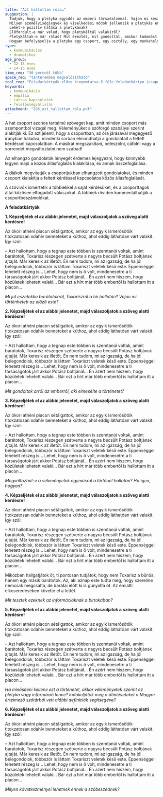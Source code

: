 ```yaml
---
title: "Azt hallottam róla…"
suggestion: | 
  Tudjuk, hogy a pletyka egyidős az emberi társadalommal. Vajon mi készteti erre az embereket? 
  Milyen személyiségjegyek és viselkedési módok jellemzik a pletykás embert?
  Lehet-e pozitív hatása a pletykának?
  Előfordult-e már veled, hogy pletykáltál valakiről? 
  Pletykáltak-e már rólad? Mit éreztél, mit gondoltál, amikor tudomást szereztél erről? 
  Hogyan befolyásolja a pletyka egy csoport, egy osztály, egy munkahely légkörét?
type:
  - kommunikációs
  - dramatikus
age_group:
  - 12-13 éves
  - 14-16 éves
time_req: "30 percnél több"
space_req: "tanteremben megvalósítható"
tool_req: "Feladatkártyák előre kinyomtatva 6 féle feladatkártya (csoportonként egy fajta), tábla, kréta, írólapok, íróeszközök"
keywords: 
  - kommunikáció
  - empátia
  - társas kapcsolatok
  - felelősségvállalás
attachment: "295_azt_hallottam_rola.pdf"
---
```


A hat csoport azonos tartalmú szöveget kap, amit minden csoport más szempontból vizsgál meg. Véleményüket a szóforgó szabályai szerint alakítják ki. Ez azt jelenti, hogy a csoportban, az óra járásával megegyező irányban haladva, mindenki sorban elmondhatja a gondolatait a feltett kérdéssel kapcsolatban. A másikat megszakítani, beleszólni, cáfolni vagy a sorrendet megváltoztatni nem szabad!

Az elhangzó gondolatok lényegét érdemes lejegyezni, hogy könnyebb legyen majd a közös állásfoglalás kialakítása, és annak összefoglalása.

A diákok megvitatják a csoportjukban elhangzott gondolatokat, és minden csoport kialakítja a feltett kérdéssel kapcsolatos közös állásfoglalását.

A szóvivők ismertetik a többiekkel a saját kérdésüket, és a csoporttagok által közösen elfogadott válaszokat. A többiek röviden kommentálhatják a csoportbeszámolókat.

 **A feladatkártyák**

**1\. Képzeljétek el az alábbi jelenetet, majd válaszoljatok a szöveg alatti kérdésre!**

Az ókori athéni piacon sétálgattok, amikor az egyik ismerősötök titokzatosan odahív benneteket a kúthoz, ahol eddig láthatóan várt valakit. Így szól:

– Azt hallottam, hogy a tegnap este többen is szemtanúi voltak, amint barátotok, Toxarisz részegen szétverte a nagyra becsült Potász boltjának ajtaját. Már keresik az illetőt. Én nem tudom, mi az igazság, de ha jól belegondolok, többször is láttam Toxariszt veletek késő este. Éppenséggel lehetett részeg is… Lehet, hogy nem is ő volt, mindenesetre a ti társaságotok járt akkor Potász boltjánál… Én azért nem hiszem, hogy közületek lehetett valaki… Bár ezt a hírt már több embertől is hallottam itt a piacon…

 _Mi jut eszetekbe barátotokról, Toxariszról a hír hallatán? Vajon mi történhetett az előző este?_

 **2\. Képzeljétek el az alábbi jelenetet, majd válaszoljatok a szöveg alatti kérdésre!**

Az ókori athéni piacon sétálgattok, amikor az egyik ismerősötök titokzatosan odahív benneteket a kúthoz, ahol eddig láthatóan várt valakit. Így szól:

– Azt hallottam, hogy a tegnap este többen is szemtanúi voltak, amint barátotok, Toxarisz részegen szétverte a nagyra becsült Potász boltjának ajtaját. Már keresik az illetőt. Én nem tudom, mi az igazság, de ha jól belegondolok, többször is láttam Toxariszt veletek késő este. Éppenséggel lehetett részeg is… Lehet, hogy nem is ő volt, mindenesetre a ti társaságotok járt akkor Potász boltjánál… Én azért nem hiszem, hogy közületek lehetett valaki… Bár ezt a hírt már több embertől is hallottam itt a piacon…

_Mit gondoltok arról az emberről, aki elmesélte a történetet?_

 **3\. Képzeljétek el az alábbi jelenetet, majd válaszoljatok a szöveg alatti kérdésre!**

Az ókori athéni piacon sétálgattok, amikor az egyik ismerősötök titokzatosan odahív benneteket a kúthoz, ahol eddig láthatóan várt valakit. Így szól:

– Azt hallottam, hogy a tegnap este többen is szemtanúi voltak, amint barátotok, Toxarisz részegen szétverte a nagyra becsült Potász boltjának ajtaját. Már keresik az illetőt. Én nem tudom, mi az igazság, de ha jól belegondolok, többször is láttam Toxariszt veletek késő este. Éppenséggel lehetett részeg is… Lehet, hogy nem is ő volt, mindenesetre a ti társaságotok járt akkor Potász boltjánál… Én azért nem hiszem, hogy közületek lehetett valaki… Bár ezt a hírt már több embertől is hallottam itt a piacon…

 _Megváltozhat-e a véleményetek egymásról a történet hallatán? Ha igen, hogyan?_

 **4\. Képzeljétek el az alábbi jelenetet, majd válaszoljatok a szöveg alatti kérdésre!**

Az ókori athéni piacon sétálgattok, amikor az egyik ismerősötök titokzatosan odahív benneteket a kúthoz, ahol eddig láthatóan várt valakit. Így szól:

– Azt hallottam, hogy a tegnap este többen is szemtanúi voltak, amint barátotok, Toxarisz részegen szétverte a nagyra becsült Potász boltjának ajtaját. Már keresik az illetőt. Én nem tudom, mi az igazság, de ha jól belegondolok, többször is láttam Toxariszt veletek késő este. Éppenséggel lehetett részeg is… Lehet, hogy nem is ő volt, mindenesetre a ti társaságotok járt akkor Potász boltjánál… Én azért nem hiszem, hogy közületek lehetett valaki… Bár ezt a hírt már több embertől is hallottam itt a piacon…

Miközben hallgatjátok őt, ti pontosan tudjátok, hogy nem Toxarisz a bűnös, hanem egy másik barátotok. Az, aki aznap este tudta meg, hogy szerelme nemcsak megcsalta, de barátai előtt ki is gúnyolta őt. Az emiatti elkeseredésében követte el a tettét.

 _Mit tesztek ezeknek az információknak a birtokában?_

 **5\. Képzeljétek el az alábbi jelenetet, majd válaszoljatok a szöveg alatti kérdésre!**

Az ókori athéni piacon sétálgattok, amikor az egyik ismerősötök titokzatosan odahív benneteket a kúthoz, ahol eddig láthatóan várt valakit. Így szól:

– Azt hallottam, hogy a tegnap este többen is szemtanúi voltak, amint barátotok, Toxarisz részegen szétverte a nagyra becsült Potász boltjának ajtaját. Már keresik az illetőt. Én nem tudom, mi az igazság, de ha jól belegondolok, többször is láttam Toxariszt veletek késő este. Éppenséggel lehetett részeg is… Lehet, hogy nem is ő volt, mindenesetre a ti társaságotok járt akkor Potász boltjánál… Én azért nem hiszem, hogy közületek lehetett valaki… Bár ezt a hírt már több embertől is hallottam itt a piacon…

 _Ha minősíteni kellene ezt a történetet, akkor véleményetek szerint ez pletyka vagy információ lenne? Indokoljátok meg a döntéseteket a Magyar értelmezõ szótárból vett alábbi definíciók segítségével!_

 **6\. Képzeljétek el az alábbi jelenetet, majd válaszoljatok a szöveg alatti kérdésre!**

Az ókori athéni piacon sétálgattok, amikor az egyik ismerősötök titokzatosan odahív benneteket a kúthoz, ahol eddig láthatóan várt valakit. Így szól:

– Azt hallottam, hogy a tegnap este többen is szemtanúi voltak, amint barátotok, Toxarisz részegen szétverte a nagyra becsült Potász boltjának ajtaját. Már keresik az illetőt. Én nem tudom, mi az igazság, de ha jól belegondolok, többször is láttam Toxariszt veletek késő este. Éppenséggel lehetett részeg is… Lehet, hogy nem is ő volt, mindenesetre a ti társaságotok járt akkor Potász boltjánál… Én azért nem hiszem, hogy közületek lehetett valaki… Bár ezt a hírt már több embertől is hallottam itt a piacon…

 _Milyen következményei lehetnek ennek a szóbeszédnek?_
  
  
